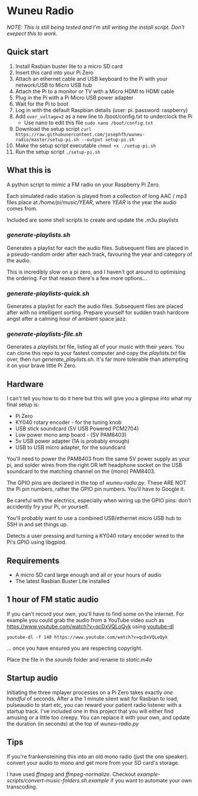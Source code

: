 # Wuneu Radio

*NOTE: This is still being tested and I'm still writing the install script. Don't exepect this to work.*

## Quick start

1. Install Rasbian buster lite to a micro SD card
2. Insert this card into your Pi Zero
3. Attach an ethernet cable and USB keyboard to the Pi with your network/USB to Micro USB hub
4. Attach the Pi to a monitor or TV with a Micro HDMI to HDMI cable
5. Plug in the Pi with a Pi Micro USB power adapter
6. Wait for the Pi to boot
7. Log in with the default Raspbian details (user: pi. password: raspberry)
8. Add ```over_voltage=2``` as a new line to /boot/config.txt to underclock the Pi
    - Use nano to edit this file ```sudo nano /boot/config.txt```
9. Download the setup script
    ```curl https://raw.githubusercontent.com/josephfh/wuneu-radio/master/setup-pi.sh --output setup-pi.sh```
10. Make the setup script executable
    ```chmod +x ./setup-pi.sh```
11. Run the setup script
    ```./setup-pi.sh```

## What this is

A python script to mimic a FM radio on your Raspberry Pi Zero.

Each simulated radio station is played from a collection of long AAC / mp3 files place at _/home/pi/music/YEAR_,
where _YEAR_ is the year the audio comes from.

Included are some shell scripts to create and update the .m3u playlists

### _generate-playlists.sh_
Generates a playlist for each the audio files. Subsequent files are placed in a pseudo-random order after each track,
favouring the year and category of the audio.

This is incredibly slow on a pi zero, and I haven't got around to optimising the ordering. For that reason there's a
few more options...

### _generate-playlists-quick.sh_
Generates a playlist for each the audio files. Subsequent files are placed after with no intelligent sorting. Prepare
yourself for sudden trash hardcore angst after a calming hour of ambient space jazz.

### _generate-playlists-file.sh_
Generates a _playlists.txt_ file, listing all of your music with their years. You can clone this repo to your fastest
computer and copy the _playlists.txt_ file over, then run _generate_playlists.sh_. It's far more tolerable than
attempting it on your brave little Pi Zero.

## Hardware

I can't tell you how to do it here but this will give you a glimpse into what my final setup is:

* Pi Zero
* KY040 rotary encoder - for the tuning knob
* USB stick soundcard (5V USB Powered PCM2704)
* Low power mono amp board - (5V PAM8403)
* 5v USB power adapter (1A is probably enough)
* USB to USB micro adapter, for the soundcard

You'll need to power the PAM8403 from the same 5V power supply as your pi, and solder wires from the right OR left headphone
socket on the USB soundcard to the matching channel on the (mono) PAM8403.

The GPIO pins are declared in the top of _wuneu-radio.py_. These ARE NOT the Pi pin numbers, rather the GPIO pin numbers.
You'll have to Google it.

Be careful with the electrics, especially when wiring up the GPIO pins: don't accidently fry your Pi, or yourself.

You'll probably want to use a combined USB/ethernet micro USB hub to SSH in and set things up.

Detects a user pressing and turning a KY040 rotary encoder wired to the Pi's GPIO using libgpiod.

## Requirements

* A micro SD card large enough and all or your hours of audio
* The latest Rasbian Buster Lite installed

## 1 hour of FM static audio

If you can't record your own, you'll have to find some on the internet. For example you could
grab the audio from a YouTube video such as https://www.youtube.com/watch?v=qcDxVQLoQyk using
[youtube-dl](https://ytdl-org.github.io/youtube-dl/index.html)

```youtube-dl -f 140 https://www.youtube.com/watch?v=qcDxVQLoQyk```

... once you have ensured you are respecting copyright.

Place the file in the _sounds_ folder and rename to _static.m4a_

## Startup audio

Initiating the three mplayer processes on a Pi Zero takes exactly _one handful_ of seconds. After a the 1 minute silent wait for
Rasbian to load, pulseaudio to start etc, you can reward your patient radio listener with a startup track. I've included
one in this project that you will either find amusing or a little too creepy. You can replace it with your own, and update
the duration (in seconds) at the top of _wuneu-radio.py_

## Tips

If you're frankensteining this into an old mono radio (just the one speaker). convert your audio to mono and get more from your
SD card's storage.

I have used _ffmpeg_ and _ffmpeg-normalize_. Checkout _example-scripts/convert-music-folders.sh.example_ if you want to automate
your own transcoding.
